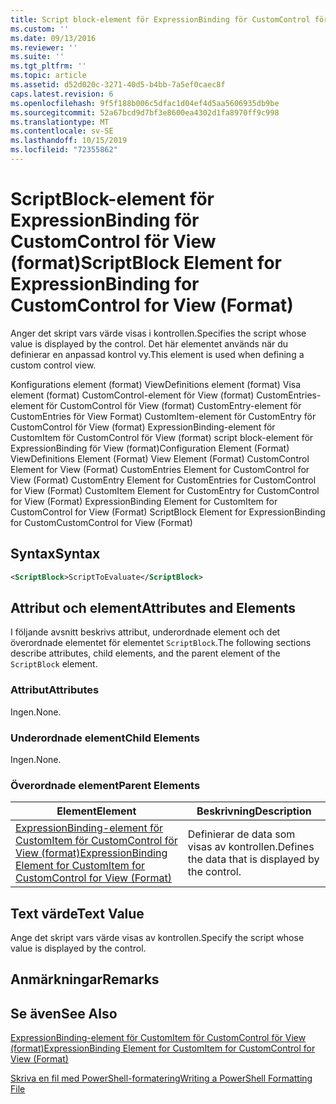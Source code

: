 ```yaml
---
title: Script block-element för ExpressionBinding för CustomControl för View (format) | Microsoft Docs
ms.custom: ''
ms.date: 09/13/2016
ms.reviewer: ''
ms.suite: ''
ms.tgt_pltfrm: ''
ms.topic: article
ms.assetid: d52d020c-3271-40d5-b4bb-7a5ef0caec8f
caps.latest.revision: 6
ms.openlocfilehash: 9f5f188b006c5dfac1d04ef4d5aa5606935db9be
ms.sourcegitcommit: 52a67bcd9d7bf3e8600ea4302d1fa8970ff9c998
ms.translationtype: MT
ms.contentlocale: sv-SE
ms.lasthandoff: 10/15/2019
ms.locfileid: "72355862"
---
```

# <a name="scriptblock-element-for-expressionbinding-for-customcontrol-for-view-format"></a><span data-ttu-id="4c4e3-102">ScriptBlock-element för ExpressionBinding för CustomControl för View (format)</span><span class="sxs-lookup"><span data-stu-id="4c4e3-102">ScriptBlock Element for ExpressionBinding for CustomControl for View (Format)</span></span>

<span data-ttu-id="4c4e3-103">Anger det skript vars värde visas i kontrollen.</span><span class="sxs-lookup"><span data-stu-id="4c4e3-103">Specifies the script whose value is displayed by the control.</span></span> <span data-ttu-id="4c4e3-104">Det här elementet används när du definierar en anpassad kontrol vy.</span><span class="sxs-lookup"><span data-stu-id="4c4e3-104">This element is used when defining a custom control view.</span></span>

<span data-ttu-id="4c4e3-105">Konfigurations element (format) ViewDefinitions element (format) Visa element (format) CustomControl-element för View (format) CustomEntries-element för CustomControl för View (format) CustomEntry-element för CustomEntries för View Format) CustomItem-element för CustomEntry för CustomControl för View (format) ExpressionBinding-element för CustomItem för CustomControl för View (format) script block-element för ExpressionBinding för View (format)</span><span class="sxs-lookup"><span data-stu-id="4c4e3-105">Configuration Element (Format) ViewDefinitions Element (Format) View Element (Format) CustomControl Element for View (Format) CustomEntries Element for CustomControl for View (Format) CustomEntry Element for CustomEntries for CustomControl for View (Format) CustomItem Element for CustomEntry for CustomControl for View (Format) ExpressionBinding Element for CustomItem for CustomControl for View (Format) ScriptBlock Element for ExpressionBinding for CustomCustomControl for View (Format)</span></span>

## <a name="syntax"></a><span data-ttu-id="4c4e3-106">Syntax</span><span class="sxs-lookup"><span data-stu-id="4c4e3-106">Syntax</span></span>

```xml
<ScriptBlock>ScriptToEvaluate</ScriptBlock>
```

## <a name="attributes-and-elements"></a><span data-ttu-id="4c4e3-107">Attribut och element</span><span class="sxs-lookup"><span data-stu-id="4c4e3-107">Attributes and Elements</span></span>

<span data-ttu-id="4c4e3-108">I följande avsnitt beskrivs attribut, underordnade element och det överordnade elementet för elementet `ScriptBlock`.</span><span class="sxs-lookup"><span data-stu-id="4c4e3-108">The following sections describe attributes, child elements, and the parent element of the `ScriptBlock` element.</span></span>

### <a name="attributes"></a><span data-ttu-id="4c4e3-109">Attribut</span><span class="sxs-lookup"><span data-stu-id="4c4e3-109">Attributes</span></span>

<span data-ttu-id="4c4e3-110">Ingen.</span><span class="sxs-lookup"><span data-stu-id="4c4e3-110">None.</span></span>

### <a name="child-elements"></a><span data-ttu-id="4c4e3-111">Underordnade element</span><span class="sxs-lookup"><span data-stu-id="4c4e3-111">Child Elements</span></span>

<span data-ttu-id="4c4e3-112">Ingen.</span><span class="sxs-lookup"><span data-stu-id="4c4e3-112">None.</span></span>

### <a name="parent-elements"></a><span data-ttu-id="4c4e3-113">Överordnade element</span><span class="sxs-lookup"><span data-stu-id="4c4e3-113">Parent Elements</span></span>

|<span data-ttu-id="4c4e3-114">Element</span><span class="sxs-lookup"><span data-stu-id="4c4e3-114">Element</span></span>|<span data-ttu-id="4c4e3-115">Beskrivning</span><span class="sxs-lookup"><span data-stu-id="4c4e3-115">Description</span></span>|
|-------------|-----------------|
|[<span data-ttu-id="4c4e3-116">ExpressionBinding-element för CustomItem för CustomControl för View (format)</span><span class="sxs-lookup"><span data-stu-id="4c4e3-116">ExpressionBinding Element for CustomItem for CustomControl for View (Format)</span></span>](./expressionbinding-element-for-customitem-for-customcontrol-for-view-format.md)|<span data-ttu-id="4c4e3-117">Definierar de data som visas av kontrollen.</span><span class="sxs-lookup"><span data-stu-id="4c4e3-117">Defines the data that is displayed by the control.</span></span>|

## <a name="text-value"></a><span data-ttu-id="4c4e3-118">Text värde</span><span class="sxs-lookup"><span data-stu-id="4c4e3-118">Text Value</span></span>

<span data-ttu-id="4c4e3-119">Ange det skript vars värde visas av kontrollen.</span><span class="sxs-lookup"><span data-stu-id="4c4e3-119">Specify the script whose value is displayed by the control.</span></span>

## <a name="remarks"></a><span data-ttu-id="4c4e3-120">Anmärkningar</span><span class="sxs-lookup"><span data-stu-id="4c4e3-120">Remarks</span></span>

## <a name="see-also"></a><span data-ttu-id="4c4e3-121">Se även</span><span class="sxs-lookup"><span data-stu-id="4c4e3-121">See Also</span></span>

[<span data-ttu-id="4c4e3-122">ExpressionBinding-element för CustomItem för CustomControl för View (format)</span><span class="sxs-lookup"><span data-stu-id="4c4e3-122">ExpressionBinding Element for CustomItem for CustomControl for View (Format)</span></span>](./expressionbinding-element-for-customitem-for-customcontrol-for-view-format.md)

[<span data-ttu-id="4c4e3-123">Skriva en fil med PowerShell-formatering</span><span class="sxs-lookup"><span data-stu-id="4c4e3-123">Writing a PowerShell Formatting File</span></span>](./writing-a-powershell-formatting-file.md)
